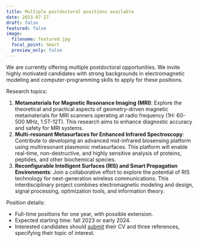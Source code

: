 ```yaml
---
title: Multiple postdoctoral positions available
date: 2023-07-27
draft: false
featured: false
image:
  filename: featured.jpg
  focal_point: Smart
  preview_only: false
---
```

We are currently offering multiple postdoctoral opportunities. We invite highly motivated candidates with strong backgrounds in electromagnetic modeling and computer-programming skills to apply for these positions.

Research topics:
1. **Metamaterials for Magnetic Resonance Imaging (MRI)**: Explore the theoretical and practical aspects of geometry-driven magnetic metamaterials for MRI scanners operating at radio frequency (1H: 60-500 MHz, 1.5T-12T). This research aims to enhance diagnostic accuracy and safety for MRI systems.
2. **Multi-resonant Metasurfaces for Enhanced Infrared Spectroscopy**: Contribute to developing an advanced mid-infrared biosensing platform using multiresonant plasmonic metasurfaces. This platform will enable real-time, non-destructive, and highly sensitive analysis of proteins, peptides, and other biochemical species.
3. **Reconfigurable Intelligent Surfaces (RIS) and Smart Propagation Environments**: Join a collaborative effort to explore the potential of RIS technology for next-generation wireless communications. This interdisciplinary project combines electromagnetic modeling and design, signal processing, optimization tools, and information theory.

Position details:
- Full-time positions for one year, with possible extension.
- Expected starting time: fall 2023 or early 2024.
- Interested candidates should [submit](/contact/) their CV and three references, specifying their topic of interest.
